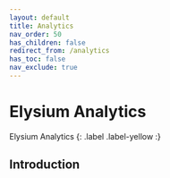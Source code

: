 ```yaml
---
layout: default
title: Analytics
nav_order: 50
has_children: false
redirect_from: /analytics
has_toc: false
nav_exclude: true
---
```


# Elysium Analytics
Elysium Analytics 
{: .label .label-yellow :}

## Introduction 
